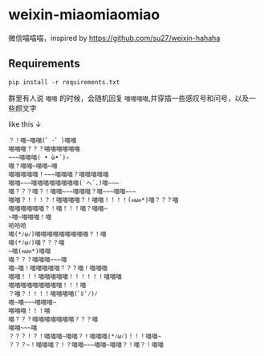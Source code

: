 # weixin-miaomiaomiao
微信喵喵喵，inspired by https://github.com/su27/weixin-hahaha

## Requirements

```
pip install -r requirements.txt
```

群里有人说 ``喵喵`` 的时候，会随机回复 ``喵喵喵喵``,并穿插一些感叹号和问号，以及一些颜文字

like this ↓

```
？！喵~喵喵(゜-゜)喵喵
喵喵喵？？？喵喵喵喵喵喵
~~~喵喵喵( • ̀ω•́ )✧
喵？喵喵~喵喵~喵
喵喵喵喵喵！~~~喵喵喵？喵喵喵喵喵
喵喵~~~喵喵喵喵喵喵喵喵(′へ`、)喵~~~
喵？？？喵？！喵喵~~~喵喵喵？喵~~~喵喵~~~
喵喵？！！！？！喵喵喵喵？！喵喵！！！！(ฅωฅ*)喵？？？喵
喵喵喵喵喵喵？！喵！！！喵？喵喵~
~喵~喵喵喵！喵
哈哈哈
喵(*ﾉωﾉ)喵喵喵喵喵喵喵喵喵？！喵
喵(*ﾉωﾉ)喵？？？喵
~喵(ฅωฅ*)喵喵
喵？？？喵喵喵~~~喵
喵~喵！喵喵喵喵喵？？？喵！喵喵喵
喵喵！！！喵喵喵喵喵！！！！！！喵喵喵
喵喵喵喵喵喵喵喵喵！！！喵
？喵？！！！！喵喵喵喵(ﾟﾛ ﾟﾉ)ﾉ
喵~喵~~~喵喵喵~
喵喵喵！！！喵
喵？？？喵喵喵喵喵喵喵？？？喵
喵喵~~~喵
？？？！？！喵喵喵~喵喵？！喵喵喵(*ﾉωﾉ)！！！喵喵~
？？？~！喵喵喵？！？喵喵~~~喵喵~喵喵？！喵？！喵喵
```
